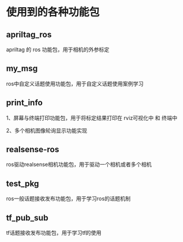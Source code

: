 # 使用到的各种功能包

## apriltag_ros
apriltag 的 ros 功能包，用于相机的外参标定

## my_msg
ros中自定义话题使用功能包，用于自定义话题使用案例学习

## print_info
1、屏幕与终端打印功能包，用于将标定结果打印在 rviz可视化中 和 终端中

2、多个相机图像轮询显示功能实现

## realsense-ros
ros驱动realsense相机功能包，用于驱动一个相机或者多个相机

## test_pkg
ros一般话题接收发布功能包，用于学习ros的话题机制

## tf_pub_sub
tf话题接收发布功能包，用于学习tf的使用
